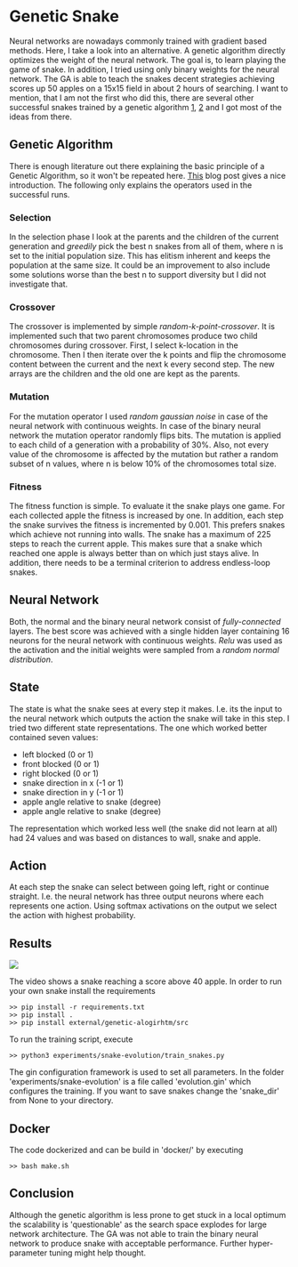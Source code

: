 # Genetic Snake
Neural networks are nowadays commonly trained with gradient based methods. 
Here, I take a look into an alternative. A genetic algorithm directly optimizes the weight of the 
neural network. The goal is, to learn playing the game of snake. 
In addition, I tried using only binary weights for the neural network. 
The GA is able to teach the snakes decent strategies achieving scores 
up 50 apples on a 15x15 field in about 2 hours of searching.
I want to mention, that I am not the first who did this, there are several other successful snakes trained by a genetic algorithm
[1](https://becominghuman.ai/designing-ai-solving-snake-with-evolution-f3dd6a9da867),
[2](https://theailearner.com/2018/11/09/snake-game-with-genetic-algorithm/) and I got most of the ideas from there.


## Genetic Algorithm 
There is enough literature out there explaining the basic principle of a Genetic Algorithm,
so it won't be repeated here. [This](https://towardsdatascience.com/introduction-to-genetic-algorithms-including-example-code-e396e98d8bf3)
blog post gives a nice introduction. The following only explains the operators used in the  
successful runs. 

### Selection
In the selection phase I look at the parents and the children of the current generation
and *greedily* pick the best n snakes from all of them, where 
n is set to the initial population size. This has elitism inherent and keeps the population 
at the same size. It could be an improvement to also include some solutions worse than the best 
n to support diversity but I did not investigate that.

### Crossover
The crossover is implemented by simple *random-k-point-crossover*.
It is implemented such that two parent chromosomes produce two child chromosomes during crossover.
First, I select k-location in the chromosome. Then I then iterate over the 
k points and flip the chromosome content between the current and the next k every second step.
The new arrays are the children and the old one are kept as the parents.

### Mutation
For the mutation operator I used *random gaussian noise* in case of the neural network with continuous 
weights. In case of the binary neural network the mutation operator randomly flips bits. 
The mutation is applied to each child of a generation with a probability of 30%. 
Also, not every value of the chromosome is affected by the mutation but rather a random subset of 
n values, where n is below 10% of the chromosomes total size.


### Fitness
The fitness function is simple. To evaluate it the snake plays one game. 
For each collected apple the fitness is increased by one. In addition, each step the snake 
survives the fitness is incremented by 0.001. This prefers snakes which achieve not running into 
walls. The snake has a maximum of 225 steps to reach the current apple. This makes sure that a snake which reached 
one apple is always better than on which just stays alive. In addition, there needs to be a terminal criterion to 
address endless-loop snakes. 


## Neural Network 

Both, the normal and the binary neural network consist of *fully-connected* layers. 
The best score was achieved with a single hidden layer containing 16 neurons for the neural 
network with continuous weights. *Relu* was used as the activation and the initial weights
were sampled from a *random normal distribution*.

## State
The state is what the snake sees at every step it makes. I.e. its the input to the neural network
which outputs the action the snake will take in this step.
I tried two different state representations. The one which worked better contained seven values:
* left blocked (0 or 1)
* front blocked (0 or 1)
* right blocked (0 or 1)
* snake direction in x (-1 or 1)
* snake direction in y (-1 or 1)
* apple angle relative to snake (degree)
* apple angle relative to snake (degree)

The representation which worked less well (the snake did not learn at all) 
had 24 values and was based on distances to wall, snake and apple.


## Action
At each step the snake can select between going left, right or continue straight. 
I.e. the neural network has three output neurons where each represents one action.
Using softmax activations on the output we select the action with highest probability.



## Results

![](images/snake.gif)

The video shows a snake reaching a score above 40 apple. 
In order to run your own snake install the requirements
```
>> pip install -r requirements.txt
>> pip install .
>> pip install external/genetic-alogirhtm/src
```
To run the training script, execute
```
>> python3 experiments/snake-evolution/train_snakes.py
```

The gin configuration framework is used to set all parameters. In the folder 'experiments/snake-evolution' is
a file called 'evolution.gin' which configures the training. 
If you want to save snakes change the 'snake_dir' from None to your directory.


## Docker

The code dockerized and can be build in 'docker/' by executing
```
>> bash make.sh
```


## Conclusion 
Although the genetic algorithm is less prone to get stuck in a local optimum
the scalability is 'questionable' as the search space explodes for large network architecture. 
The GA was not able to train the binary neural network to produce snake with acceptable performance. 
Further hyper-parameter tuning might help thought. 

